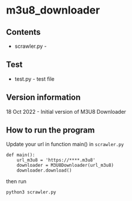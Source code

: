 # m3u8_downloader
## Contents
- scrawler.py - 
## Test
- test.py - test file
## Version information
18 Oct 2022 - Initial version of M3U8 Downloader
## How to run the program
Update your url in function main() in `scrawler.py`
```
def main():
    url_m3u8 = 'https://****.m3u8'
    downloader = M3U8Downloader(url_m3u8)
    downloader.download()
```
then run 
```
python3 scrawler.py 
```
